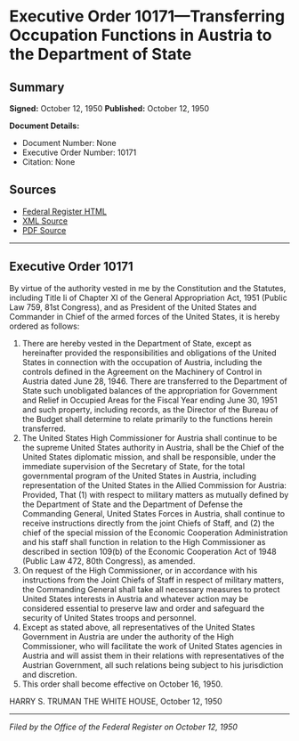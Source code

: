 # Executive Order 10171—Transferring Occupation Functions in Austria to the Department of State

## Summary

**Signed:** October 12, 1950
**Published:** October 12, 1950

**Document Details:**
- Document Number: None
- Executive Order Number: 10171
- Citation: None

## Sources
- [Federal Register HTML](https://www.presidency.ucsb.edu/documents/executive-order-10171-transferring-occupation-functions-austria-the-department-state)
- [XML Source](None)
- [PDF Source](None)

---

## Executive Order 10171

By virtue of the authority vested in me by the Constitution and the Statutes, including Title Ii of Chapter XI of the General Appropriation Act, 1951 (Public Law 759, 81st Congress), and as President of the United States and Commander in Chief of the armed forces of the United States, it is hereby ordered as follows:
1. There are hereby vested in the Department of State, except as hereinafter provided the responsibilities and obligations of the United States in connection with the occupation of Austria, including the controls defined in the Agreement on the Machinery of Control in Austria dated June 28, 1946. There are transferred to the Department of State such unobligated balances of the appropriation for Government and Relief in Occupied Areas for the Fiscal Year ending June 30, 1951 and such property, including records, as the Director of the Bureau of the Budget shall determine to relate primarily to the functions herein transferred.
2. The United States High Commissioner for Austria shall continue to be the supreme United States authority in Austria, shall be the Chief of the United States diplomatic mission, and shall be responsible, under the immediate supervision of the Secretary of State, for the total governmental program of the United States in Austria, including representation of the United States in the Allied Commission for Austria: Provided, That (1) with respect to military matters as mutually defined by the Department of State and the Department of Defense the Commanding General, United States Forces in Austria, shall continue to receive instructions directly from the joint Chiefs of Staff, and (2) the chief of the special mission of the Economic Cooperation Administration and his staff shall function in relation to the High Commissioner as described in section 109(b) of the Economic Cooperation Act of 1948 (Public Law 472, 80th Congress), as amended.
3. On request of the High Commissioner, or in accordance with his instructions from the Joint Chiefs of Staff in respect of military matters, the Commanding General shall take all necessary measures to protect United States interests in Austria and whatever action may be considered essential to preserve law and order and safeguard the security of United States troops and personnel.
4. Except as stated above, all representatives of the United States Government in Austria are under the authority of the High Commissioner, who will facilitate the work of United States agencies in Austria and will assist them in their relations with representatives of the Austrian Government, all such relations being subject to his jurisdiction and discretion.
5. This order shall become effective on October 16, 1950.

HARRY S. TRUMAN
THE WHITE HOUSE,
October 12, 1950

---

*Filed by the Office of the Federal Register on October 12, 1950*
